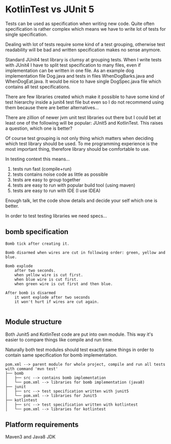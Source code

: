 # KotlinTest vs JUnit 5

Tests can be used as specification when writing new code.
Quite often specification is rather complex which means we have to
write lot of tests for single specification.

Dealing with lot of tests require some kind of a test grouping,
otherwise test readability will be bad and written specification makes no sense anymore.

Standard JUnit4 test library is clumsy at grouping tests. When I write tests with JUnit4 I have to
split test specification to many files, even if implementation can be written in one file.
As an example dog implementation file Dog.java and tests in files WhenDogBarks.java and WhenDogEat.java.
It would be nice to have single DogSpec.java file which contains all test specifications.

There are few libraries created which make it possible to have some kind of test hierarchy inside a junit4 test file but
even so I do not recommend using them because there are better alternatives...

There are zillion of newer jvm unit test libraries out there but I could bet at least one of the following
will be popular: JUnit5 and KotlinTest. This raises a question, which one is better?

Of course test grouping is not only thing which matters when deciding which test library should be used.
To me programming experience is the most important thing, therefore library should be comfortable to use.

In testing context this means...

1) tests run fast (compile+run)
2) tests contains noise code as little as possible
3) tests are easy to group together
4) tests are easy to run with popular build tool (using maven)
5) tests are easy to run with IDE (I use IDEA)

Enough talk, let the code show details and decide your self which one is better.

In order to test testing libraries we need specs...

## bomb specification
```
Bomb tick after creating it.

Bomb disarmed when wires are cut in following order: green, yellow and blue.

Bomb explode
    after two seconds.
    when yellow wire is cut first.
    when blue wire is cut first.
    when green wire is cut first and then blue.

After bomb is disarmed
    it wont explode after two seconds
    it won't hurt if wires are cut again.
    
```

## Module structure

Both Junit5 and KotlinTest code are put into own module.
This way it's easier to compare things like compile and run time.

Naturally both test modules should test exactly same things in order to
contain same specification for bomb implementation.

```
pom.xml --> parent module for whole project, compile and run all tests with command 'mvn test'
├── bomb
│   ├── src --> contains bomb implementation
│   └── pom.xml --> libraries for bomb implementation (java8)
├── junit
│   ├── src --> test specification written with junit5
│   └── pom.xml --> libraries for Junit5
├── kotlintest
│   ├── src --> test specification written with kotlintest
│   └── pom.xml --> libraries for kotlintest
```

## Platform requirements
Maven3 and Java8 JDK